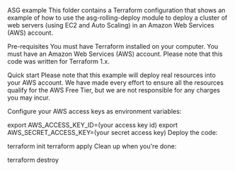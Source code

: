 ASG example
This folder contains a Terraform configuration that shows an example of how to use the asg-rolling-deploy module to deploy a cluster of web servers (using EC2 and Auto Scaling) in an Amazon Web Services (AWS) account.


Pre-requisites
You must have Terraform installed on your computer.
You must have an Amazon Web Services (AWS) account.
Please note that this code was written for Terraform 1.x.

Quick start
Please note that this example will deploy real resources into your AWS account. We have made every effort to ensure all the resources qualify for the AWS Free Tier, but we are not responsible for any charges you may incur.

Configure your AWS access keys as environment variables:

export AWS_ACCESS_KEY_ID=(your access key id)
export AWS_SECRET_ACCESS_KEY=(your secret access key)
Deploy the code:

terraform init
terraform apply
Clean up when you're done:

terraform destroy